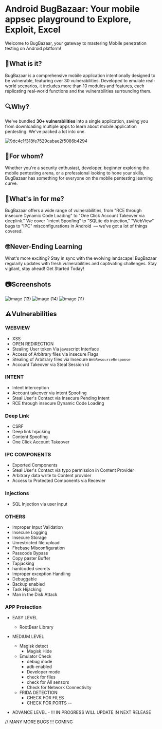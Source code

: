 # Android BugBazaar: Your mobile appsec playground to Explore, Exploit, Excel
Welcome to BugBazaar, your gateway to mastering Mobile penetration testing on Android platform!

## 📱What is it?
BugBazaar is a comprehensive mobile application intentionally designed to be vulnerable, featuring over 30 vulnerabilities. Developed to emulate real-world scenarios, it includes more than 10 modules and features, each replicating real-world functions and the vulnerabilities surrounding them.

## 🔍Why?
We've bundled **30+ vulnerabilities** into a single application, saving you from downloading multiple apps to learn about mobile application pentesting. We've packed a lot into one.

![9dc4c1f318fe7529cabae2f5086b4294](https://github.com/payatu/BugBazaar/assets/151744825/fcb2d8d1-5f28-4bb9-9463-a7a4343a492a)
 
## 🎯For whom?
Whether you're a security enthusiast, developer, beginner exploring the mobile pentesting arena, or a professional looking to hone your skills, BugBazaar has something for everyone on the mobile pentesting learning curve.
 
## 🤔What's in for me?
BugBazaar offers a wide range of vulnerabilities, from "RCE through insecure Dynamic Code Loading" to "One Click Account Takeover via deeplink." We cover "intent Spoofing" to "SQLite db injection," "WebView" bugs to "IPC" misconfigurations in Android  — we've got a lot of things covered.
 
## 🤓Never-Ending Learning
What's more exciting? Stay in sync with the evolving landscape! BugBazaar regularly updates with fresh vulnerabilities and captivating challenges. Stay vigilant, stay ahead! Get Started Today!

## 📷Screenshots
![image (13)](https://github.com/payatu/BugBazaar/assets/151744825/a2e74ee7-fdc8-4886-ab4b-78af240991ac)
![image (14)](https://github.com/payatu/BugBazaar/assets/151744825/bd1641a0-dbeb-4b07-b699-b35e48a3098e)
![image (11)](https://github.com/payatu/BugBazaar/assets/151744825/55e15c4e-fd4c-4ee8-af2d-279a3bbccb01)

## ⚠️Vulnerabilities

### WEBVIEW
- XSS
- OPEN REDIRECTION
- Stealing User token Via javascript Interface
- Access of Arbitrary files via insecure Flags
- Stealing of Arbitrary files via Insecure `WebResourceResponse`
- Account Takeover via Steal Session id
    
### INTENT
- Intent interception
- Account takeover via intent Spoofing
- Steal User's Contact via Insecure Pending Intent
- RCE through insecure Dynamic Code Loading
###  Deep Link
    
   - CSRF
   - Deep link hijacking
   - Content Spoofing
   - One Click Account Takeover
    
### IPC COMPONENTS

-  Exported Components
-  Steal User's Contact via typo permission in Content Provider
-  Arbitrary data write to Content provider
-  Access to Protected Components via Recevier

### Injections

 - SQL Injection via user input



### OTHERS

- Improper Input Validation
- Insecure Logging
- Insecure Storage
- Unrestricted file upload
- Firebase Misconfiguration
- Passcode Bypass
- Copy paster Buffer
- Tapjacking
- hardcoded secrets
- Improper exception Handling
- Debuggable
- Backup enabled
- Task Hijacking
- Man in the Disk Attack



### APP Protection

-  EASY LEVEL
    -  RootBear Library
-  MEDIUM LEVEL

     -  Magisk detect
        -  Magisk Hide
    -  Emulator Check
       -  debug mode
       -  adb enabled
       -  Developer mode
       -  check for files
       -  check for All sensors
       -  Check for Network Connectivity
     -  FRIDA DETECTION
        -  CHECK FOR FILES
        -  CHECK FOR PORTS --
    
-  ADVANCE LEVEL - !!! IN PROGRESS WILL UPDATE IN NEXT RELEASE




// MANY MORE BUGS !!! COMING

